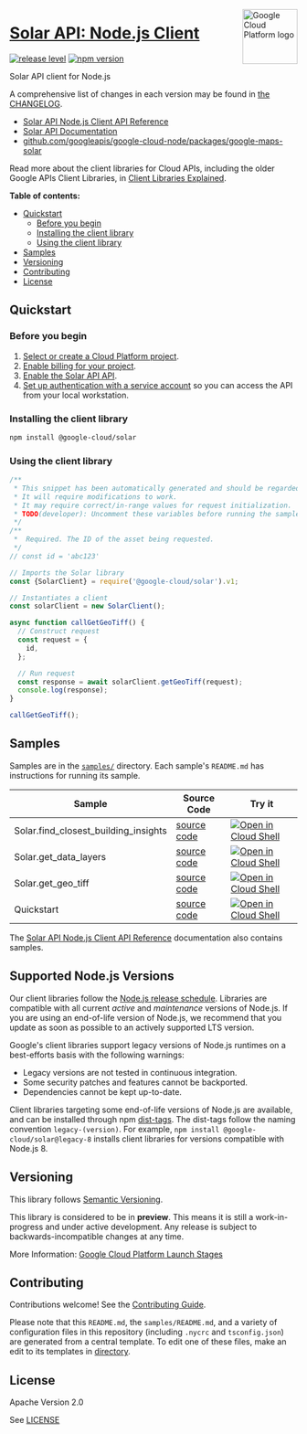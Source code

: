 [//]: # "This README.md file is auto-generated, all changes to this file will be lost."
[//]: # "To regenerate it, use `python -m synthtool`."
<img src="https://avatars2.githubusercontent.com/u/2810941?v=3&s=96" alt="Google Cloud Platform logo" title="Google Cloud Platform" align="right" height="96" width="96"/>

# [Solar API: Node.js Client](https://github.com/googleapis/google-cloud-node/tree/main/packages/google-maps-solar)

[![release level](https://img.shields.io/badge/release%20level-preview-yellow.svg?style=flat)](https://cloud.google.com/terms/launch-stages)
[![npm version](https://img.shields.io/npm/v/@google-cloud/solar.svg)](https://www.npmjs.org/package/@google-cloud/solar)




Solar API client for Node.js


A comprehensive list of changes in each version may be found in
[the CHANGELOG](https://github.com/googleapis/google-cloud-node/tree/main/packages/google-maps-solar/CHANGELOG.md).

* [Solar API Node.js Client API Reference][client-docs]
* [Solar API Documentation][product-docs]
* [github.com/googleapis/google-cloud-node/packages/google-maps-solar](https://github.com/googleapis/google-cloud-node/tree/main/packages/google-maps-solar)

Read more about the client libraries for Cloud APIs, including the older
Google APIs Client Libraries, in [Client Libraries Explained][explained].

[explained]: https://cloud.google.com/apis/docs/client-libraries-explained

**Table of contents:**


* [Quickstart](#quickstart)
  * [Before you begin](#before-you-begin)
  * [Installing the client library](#installing-the-client-library)
  * [Using the client library](#using-the-client-library)
* [Samples](#samples)
* [Versioning](#versioning)
* [Contributing](#contributing)
* [License](#license)

## Quickstart

### Before you begin

1.  [Select or create a Cloud Platform project][projects].
1.  [Enable billing for your project][billing].
1.  [Enable the Solar API API][enable_api].
1.  [Set up authentication with a service account][auth] so you can access the
    API from your local workstation.

### Installing the client library

```bash
npm install @google-cloud/solar
```


### Using the client library

```javascript
/**
 * This snippet has been automatically generated and should be regarded as a code template only.
 * It will require modifications to work.
 * It may require correct/in-range values for request initialization.
 * TODO(developer): Uncomment these variables before running the sample.
 */
/**
 *  Required. The ID of the asset being requested.
 */
// const id = 'abc123'

// Imports the Solar library
const {SolarClient} = require('@google-cloud/solar').v1;

// Instantiates a client
const solarClient = new SolarClient();

async function callGetGeoTiff() {
  // Construct request
  const request = {
    id,
  };

  // Run request
  const response = await solarClient.getGeoTiff(request);
  console.log(response);
}

callGetGeoTiff();

```



## Samples

Samples are in the [`samples/`](https://github.com/googleapis/google-cloud-node/tree/main/packages/google-maps-solar/samples) directory. Each sample's `README.md` has instructions for running its sample.

| Sample                      | Source Code                       | Try it |
| --------------------------- | --------------------------------- | ------ |
| Solar.find_closest_building_insights | [source code](https://github.com/googleapis/google-cloud-node/blob/main/packages/google-maps-solar/samples/generated/v1/solar.find_closest_building_insights.js) | [![Open in Cloud Shell][shell_img]](https://console.cloud.google.com/cloudshell/open?git_repo=https://github.com/googleapis/google-cloud-node&page=editor&open_in_editor=packages/google-maps-solar/samples/generated/v1/solar.find_closest_building_insights.js,packages/google-maps-solar/samples/README.md) |
| Solar.get_data_layers | [source code](https://github.com/googleapis/google-cloud-node/blob/main/packages/google-maps-solar/samples/generated/v1/solar.get_data_layers.js) | [![Open in Cloud Shell][shell_img]](https://console.cloud.google.com/cloudshell/open?git_repo=https://github.com/googleapis/google-cloud-node&page=editor&open_in_editor=packages/google-maps-solar/samples/generated/v1/solar.get_data_layers.js,packages/google-maps-solar/samples/README.md) |
| Solar.get_geo_tiff | [source code](https://github.com/googleapis/google-cloud-node/blob/main/packages/google-maps-solar/samples/generated/v1/solar.get_geo_tiff.js) | [![Open in Cloud Shell][shell_img]](https://console.cloud.google.com/cloudshell/open?git_repo=https://github.com/googleapis/google-cloud-node&page=editor&open_in_editor=packages/google-maps-solar/samples/generated/v1/solar.get_geo_tiff.js,packages/google-maps-solar/samples/README.md) |
| Quickstart | [source code](https://github.com/googleapis/google-cloud-node/blob/main/packages/google-maps-solar/samples/quickstart.js) | [![Open in Cloud Shell][shell_img]](https://console.cloud.google.com/cloudshell/open?git_repo=https://github.com/googleapis/google-cloud-node&page=editor&open_in_editor=packages/google-maps-solar/samples/quickstart.js,packages/google-maps-solar/samples/README.md) |



The [Solar API Node.js Client API Reference][client-docs] documentation
also contains samples.

## Supported Node.js Versions

Our client libraries follow the [Node.js release schedule](https://github.com/nodejs/release#release-schedule).
Libraries are compatible with all current _active_ and _maintenance_ versions of
Node.js.
If you are using an end-of-life version of Node.js, we recommend that you update
as soon as possible to an actively supported LTS version.

Google's client libraries support legacy versions of Node.js runtimes on a
best-efforts basis with the following warnings:

* Legacy versions are not tested in continuous integration.
* Some security patches and features cannot be backported.
* Dependencies cannot be kept up-to-date.

Client libraries targeting some end-of-life versions of Node.js are available, and
can be installed through npm [dist-tags](https://docs.npmjs.com/cli/dist-tag).
The dist-tags follow the naming convention `legacy-(version)`.
For example, `npm install @google-cloud/solar@legacy-8` installs client libraries
for versions compatible with Node.js 8.

## Versioning

This library follows [Semantic Versioning](http://semver.org/).







This library is considered to be in **preview**. This means it is still a
work-in-progress and under active development. Any release is subject to
backwards-incompatible changes at any time.


More Information: [Google Cloud Platform Launch Stages][launch_stages]

[launch_stages]: https://cloud.google.com/terms/launch-stages

## Contributing

Contributions welcome! See the [Contributing Guide](https://github.com/googleapis/google-cloud-node/blob/main/CONTRIBUTING.md).

Please note that this `README.md`, the `samples/README.md`,
and a variety of configuration files in this repository (including `.nycrc` and `tsconfig.json`)
are generated from a central template. To edit one of these files, make an edit
to its templates in
[directory](https://github.com/googleapis/synthtool).

## License

Apache Version 2.0

See [LICENSE](https://github.com/googleapis/google-cloud-node/blob/main/LICENSE)

[client-docs]: https://cloud.google.com/nodejs/docs/reference/solar/latest
[product-docs]: https://developers.google.com/maps/documentation/solar/overview
[shell_img]: https://gstatic.com/cloudssh/images/open-btn.png
[projects]: https://console.cloud.google.com/project
[billing]: https://support.google.com/cloud/answer/6293499#enable-billing
[enable_api]: https://console.cloud.google.com/flows/enableapi?apiid=solar.googleapis.com
[auth]: https://cloud.google.com/docs/authentication/getting-started
